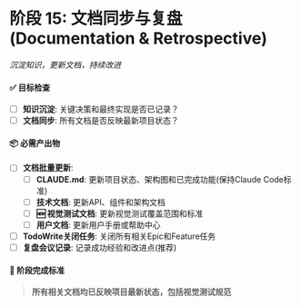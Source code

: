 # **阶段 15: 文档同步与复盘 (Documentation & Retrospective)**
*沉淀知识，更新文档，持续改进*

#### ✅ **目标检查**
- [ ] **知识沉淀**: 关键决策和最终实现是否已记录？
- [ ] **文档同步**: 所有文档是否反映最新项目状态？

#### 📦 **必需产出物**
- [ ] **文档批量更新**:
    - [ ] **CLAUDE.md**: 更新项目状态、架构图和已完成功能(保持Claude Code标准)
    - [ ] **技术文档**: 更新API、组件和架构文档
    - [ ] **🆕 视觉测试文档**: 更新视觉测试覆盖范围和标准
    - [ ] **用户文档**: 更新用户手册或帮助中心
- [ ] **TodoWrite关闭任务**: 关闭所有相关Epic和Feature任务
- [ ] **复盘会议记录**: 记录成功经验和改进点(推荐)

#### 🚦 **阶段完成标准**
> **所有相关文档均已反映项目最新状态，包括视觉测试规范**